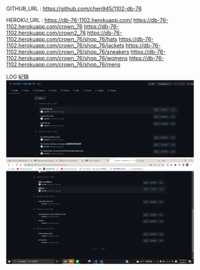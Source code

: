 GITHUB_URL : https://github.com/chen945/1102-db-76

HEROKU_URL :
https://db-76-1102.herokuapp.com/
https://db-76-1102.herokuapp.com/crown_76
https://db-76-1102.herokuapp.com/crown2_76
https://db-76-1102.herokuapp.com/crown_76/shop_76/hats
https://db-76-1102.herokuapp.com/crown_76/shop_76/jackets
https://db-76-1102.herokuapp.com/crown_76/shop_76/sneakers
https://db-76-1102.herokuapp.com/crown_76/shop_76/womens
https://db-76-1102.herokuapp.com/crown_76/shop_76/mens

LOG 紀錄
![img1](./p1.png)
![img2](./p2.png)

